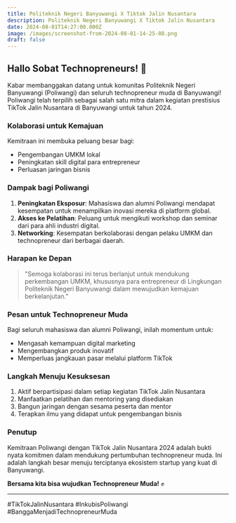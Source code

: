 ```yaml
---
title: Politeknik Negeri Banyuwangi X Tiktok Jalin Nusantara
description: Politeknik Negeri Banyuwangi X Tiktok Jalin Nusantara
date: 2024-08-01T14:27:00.000Z
image: /images/screenshot-from-2024-08-01-14-25-08.png
draft: false
---
```

## Hallo Sobat Technopreneurs! 🚀

Kabar membanggakan datang untuk komunitas Politeknik Negeri Banyuwangi (Poliwangi) dan seluruh technopreneur muda di Banyuwangi! Poliwangi telah terpilih sebagai salah satu mitra dalam kegiatan prestisius TikTok Jalin Nusantara di Banyuwangi untuk tahun 2024.

### Kolaborasi untuk Kemajuan

Kemitraan ini membuka peluang besar bagi:
- Pengembangan UMKM lokal
- Peningkatan skill digital para entrepreneur
- Perluasan jaringan bisnis

### Dampak bagi Poliwangi

1. **Peningkatan Eksposur**: Mahasiswa dan alumni Poliwangi mendapat kesempatan untuk menampilkan inovasi mereka di platform global.
2. **Akses ke Pelatihan**: Peluang untuk mengikuti workshop dan seminar dari para ahli industri digital.
3. **Networking**: Kesempatan berkolaborasi dengan pelaku UMKM dan technopreneur dari berbagai daerah.

### Harapan ke Depan

> "Semoga kolaborasi ini terus berlanjut untuk mendukung perkembangan UMKM, khususnya para entrepreneur di Lingkungan Politeknik Negeri Banyuwangi dalam mewujudkan kemajuan berkelanjutan."

### Pesan untuk Technopreneur Muda

Bagi seluruh mahasiswa dan alumni Poliwangi, inilah momentum untuk:
- Mengasah kemampuan digital marketing
- Mengembangkan produk inovatif
- Memperluas jangkauan pasar melalui platform TikTok

### Langkah Menuju Kesuksesan

1. Aktif berpartisipasi dalam setiap kegiatan TikTok Jalin Nusantara
2. Manfaatkan pelatihan dan mentoring yang disediakan
3. Bangun jaringan dengan sesama peserta dan mentor
4. Terapkan ilmu yang didapat untuk pengembangan bisnis

### Penutup

Kemitraan Poliwangi dengan TikTok Jalin Nusantara 2024 adalah bukti nyata komitmen dalam mendukung pertumbuhan technopreneur muda. Ini adalah langkah besar menuju terciptanya ekosistem startup yang kuat di Banyuwangi.

**Bersama kita bisa wujudkan Technopreneur Muda!** ✊

---

#TikTokJalinNusantara #InkubisPoliwangi #BanggaMenjadiTechnopreneurMuda
